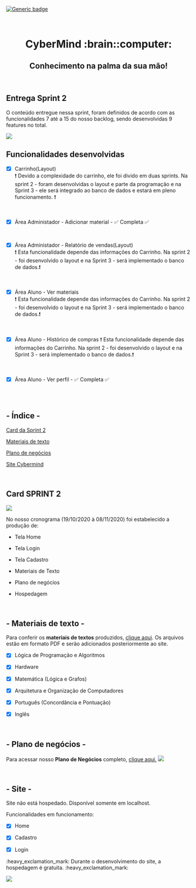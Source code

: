 [![Generic badge](https://img.shields.io/badge/SPRINT_2-EM_DESENVOLVIMENTO-blue.svg)](https://shields.io/)

 <br>
 
<h1 text align="center">CyberMind :brain::computer:</h1> 
<h2 text align="center">Conhecimento na palma da sua mão!</h2>

<br>

## Entrega Sprint 2

O conteúdo entregue nessa sprint, foram definidos de acordo com as funcionalidades 7 até a 15 do nosso backlog, sendo desenvolvidas 9 features no total.

<img src="../CODIGO/assets/img/sprint2-backlog.png">

<br>

## Funcionalidades desenvolvidas

- [x] Carrinho(Layout) <br>
:heavy_exclamation_mark: 
Devido a complexidade do carrinho, ele foi divido em duas sprints. Na sprint 2 - foram desenvolvidas o layout e parte da programação e na Sprint 3 - ele será integrado ao banco de dados e estará em pleno funcionamento. :heavy_exclamation_mark:

<br>

- [x] Área Administador - Adicionar material - :white_check_mark: Completa :white_check_mark:

<br>

- [x] Área Administador - Relatório de vendas(Layout) <br>
:heavy_exclamation_mark: Esta funcionalidade depende das informações do Carrinho. Na sprint 2 - foi desenvolvido o layout e na Sprint 3 - será implementado o banco de dados.:heavy_exclamation_mark: 

<br>

- [x] Área Aluno - Ver materiais <br>
:heavy_exclamation_mark: Esta funcionalidade depende das informações do Carrinho. Na sprint 2 - foi desenvolvido o layout e na Sprint 3 - será implementado o banco de dados.:heavy_exclamation_mark: 

<br>

- [x] Área Aluno - Histórico de compras 
:heavy_exclamation_mark: Esta funcionalidade depende das informações do Carrinho. Na sprint 2 - foi desenvolvido o layout e na Sprint 3 - será implementado o banco de dados.:heavy_exclamation_mark: 

<br>

- [x] Área Aluno - Ver perfil - :white_check_mark: Completa :white_check_mark:



<p> 

</br>
</br>

## - Índice -
<a name="ancora"></a>

 [Card da Sprint 2](#ancora1)
 
 [Materiais de texto](#ancora2)
 
 [Plano de negócios](#ancora3)
 
 [Site Cybermind](#ancora4)
 
 </br>

<a id="ancora1"></a>
## Card SPRINT 2 
<img src="../CODIGO/assets/img/card-sprint2.png">

No nosso cronograma (19/10/2020 à 08/11/2020) foi estabelecido a produção de:

* Tela Home

* Tela Login

* Tela Cadastro

* Materiais de Texto

* Plano de negócios

* Hospedagem

<br>

<a id="ancora2"></a>
## - Materiais de texto -
Para conferir os <b>materiais de textos</b> produzidos, [clique aqui](https://github.com/arapujo/pi_primeiro_semestre/tree/master/SPRINT%201/Materiais%20Did%C3%A1ticos). Os arquivos estão em formato PDF e serão adicionados posteriormente ao site.


- [x] Lógica de Programação e Algoritmos

- [x] Hardware

- [x] Matemática (Lógica e Grafos)

- [x] Arquitetura e Organização de Computadores

- [x] Português (Concordância e Pontuação)

- [x] Inglês
<br>

<a id="ancora3"></a>
## - Plano de negócios -
Para acessar nosso <b>Plano de Negócios</b> completo, [clique aqui.](https://github.com/arapujo/pi_primeiro_semestre/blob/master/SPRINT%201/Materiais%20Did%C3%A1ticos/Plano%20de%20Neg%C3%B3cios.pdf)
<img src="../CODIGO/assets/img/pdn-imagem.png">
 
<br>

<a id="ancora4"></a>
## - Site -
Site não está hospedado. Disponível somente em localhost.

Funcionalidades em funcionamento:

- [x] Home
 
- [x] Cadastro

- [x] Login

<p> :heavy_exclamation_mark: Durante o desenvolvimento do site, a hospedagem é gratuita. :heavy_exclamation_mark: <p>
 
 <img src="../CODIGO/assets/img/site-cybermind.jpg">
 
 
